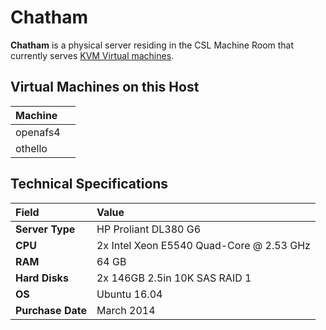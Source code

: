 # Chatham

**Chatham** is a physical server residing in the CSL Machine Room that currently serves [KVM Virtual machines](../../technologies/virtualization-stack/kvm.md).

## Virtual Machines on this Host

| Machine |  |
| :--- | :--- |
| openafs4 |  |
| othello |  |

## Technical Specifications

| **Field** | Value |
| :--- | :--- |
| **Server Type** | HP Proliant DL380 G6 |
| **CPU** | 2x Intel Xeon E5540 Quad-Core @ 2.53 GHz |
| **RAM** | 64 GB |
| **Hard Disks** | 2x 146GB 2.5in 10K SAS RAID 1 |
| **OS** | Ubuntu 16.04 |
| **Purchase Date** | March 2014 |

